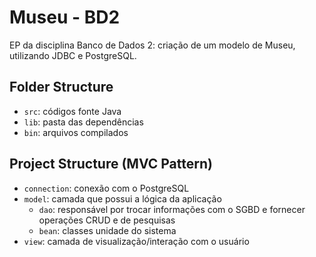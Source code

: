 # Museu - BD2

EP da disciplina Banco de Dados 2: criação de um modelo de Museu, utilizando JDBC e PostgreSQL.

## Folder Structure

- `src`: códigos fonte Java
- `lib`: pasta das dependências
- `bin`: arquivos compilados

## Project Structure (MVC Pattern)

- `connection`: conexão com o PostgreSQL
- `model`: camada que possui a lógica da aplicação
    - `dao`: responsável por trocar informações com o SGBD e fornecer operações CRUD e de pesquisas
    - `bean`: classes unidade do sistema
- `view`: camada de visualização/interação com o usuário
